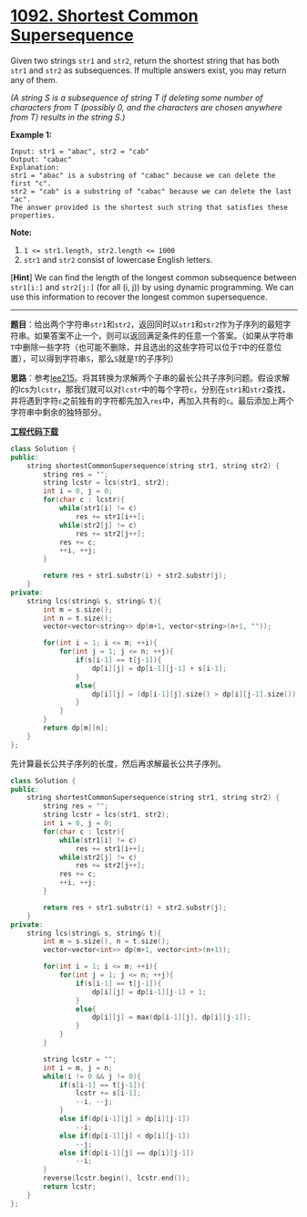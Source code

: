 # [1092. Shortest Common Supersequence](https://leetcode.com/problems/shortest-common-supersequence/)

Given two strings `str1` and `str2`, return the shortest string that has both `str1` and `str2` as subsequences.  If multiple answers exist, you may return any of them.

*(A string S is a subsequence of string T if deleting some number of characters from T (possibly 0, and the characters are chosen anywhere from T) results in the string S.)*

**Example 1:**

```
Input: str1 = "abac", str2 = "cab"
Output: "cabac"
Explanation:
str1 = "abac" is a substring of "cabac" because we can delete the first "c".
str2 = "cab" is a substring of "cabac" because we can delete the last "ac".
The answer provided is the shortest such string that satisfies these properties.
```

**Note:**

1. `1 <= str1.length, str2.length <= 1000`
2. `str1` and `str2` consist of lowercase English letters.

[**Hint**] We can find the length of the longest common subsequence between `str1[i:]` and `str2[j:]` (for all (i, j)) by using dynamic programming. We can use this information to recover the longest common supersequence.

-----

**题目**：给出两个字符串`str1`和`str2`，返回同时以`str1`和`str2`作为子序列的最短字符串。如果答案不止一个，则可以返回满足条件的任意一个答案。（如果从字符串`T`中删除一些字符（也可能不删除，并且选出的这些字符可以位于`T`中的任意位置），可以得到字符串`S`，那么`S`就是`T`的子序列）

**思路**：参考[lee215](https://leetcode.com/problems/shortest-common-supersequence/discuss/312710/C++Python-Find-the-LCS)。将其转换为求解两个子串的最长公共子序列问题。假设求解的lcs为`lcstr`，那我们就可以对`lcstr`中的每个字符`c`，分别在`str1`和`str2`查找，并将遇到字符`c`之前独有的字符都先加入`res`中，再加入共有的`c`。最后添加上两个字符串中剩余的独特部分。

[**工程代码下载**](https://github.com/shenkh/leetcode)

```cpp
class Solution {
public:
    string shortestCommonSupersequence(string str1, string str2) {
        string res = "";
        string lcstr = lcs(str1, str2);
        int i = 0, j = 0;
        for(char c : lcstr){
            while(str1[i] != c)
                res += str1[i++];
            while(str2[j] != c)
                res += str2[j++];
            res += c;
            ++i, ++j;
        }

        return res + str1.substr(i) + str2.substr(j);
    }
private:
    string lcs(string& s, string& t){
        int m = s.size();
        int n = t.size();
        vector<vector<string>> dp(m+1, vector<string>(n+1, ""));

        for(int i = 1; i <= m; ++i){
            for(int j = 1; j <= n; ++j){
                if(s[i-1] == t[j-1]){
                    dp[i][j] = dp[i-1][j-1] + s[i-1];
                }
                else{
                    dp[i][j] = (dp[i-1][j].size() > dp[i][j-1].size()) ? dp[i-1][j] : dp[i][j-1];
                }
            }
        }
        return dp[m][n];
    }
};
```

先计算最长公共子序列的长度，然后再求解最长公共子序列。

```cpp
class Solution {
public:
    string shortestCommonSupersequence(string str1, string str2) {
        string res = "";
        string lcstr = lcs(str1, str2);
        int i = 0, j = 0;
        for(char c : lcstr){
            while(str1[i] != c)
                res += str1[i++];
            while(str2[j] != c)
                res += str2[j++];
            res += c;
            ++i, ++j;
        }

        return res + str1.substr(i) + str2.substr(j);
    }
private:
    string lcs(string& s, string& t){
        int m = s.size(), n = t.size();
        vector<vector<int>> dp(m+1, vector<int>(n+1));

        for(int i = 1; i <= m; ++i){
            for(int j = 1; j <= n; ++j){
                if(s[i-1] == t[j-1]){
                    dp[i][j] = dp[i-1][j-1] + 1;
                }
                else{
                    dp[i][j] = max(dp[i-1][j], dp[i][j-1]);
                }
            }
        }

        string lcstr = "";
        int i = m, j = n;
        while(i != 0 && j != 0){
            if(s[i-1] == t[j-1]){
                lcstr += s[i-1];
                --i, --j;
            }
            else if(dp[i-1][j] > dp[i][j-1])
                --i;
            else if(dp[i-1][j] < dp[i][j-1])
                --j;
            else if(dp[i-1][j] == dp[i][j-1])
                --i;
        }
        reverse(lcstr.begin(), lcstr.end());
        return lcstr;
    }
};
```
